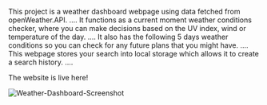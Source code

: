 This project is a weather dashboard webpage using data fetched from openWeather.API. 
....
It functions as a current moment weather conditions checker, where you can make decisions based on the UV index, wind or temperature of the day.
....
It also has the following 5 days weather conditions so you can check for any future plans that you might have.
....
This webpage stores your search into local storage which allows it to create a search history. 
....

The website is live here! 

![Weather-Dashboard-Screenshot](https://user-images.githubusercontent.com/91113260/160992345-c0f95d53-5d1f-4ea4-8792-c3b25ee07c25.PNG)
